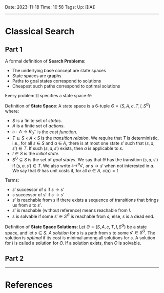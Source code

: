 Date: 2023-11-18
Time: 10:58
Tags:
Up: [[IA]]

---
# Classical Search

## Part 1

A formal definition of **Search Problems**:
- The underlying base concept are state spaces
- State spaces are graphs
- Paths to goal states correspond to solutions
- Cheapest such paths correspond to optimal solutions

Every problem $\prod$ specifies a state space $\Theta$: 

Definition of **State Space**:
A state space is a 6-tuple $\Theta = (S, A, c, T, I, S^G)$ where: 
- $S$ is a finite set of *states*. 
- $A$ is a finite set of *actions*. 
- $c : A → R_0^+$ is the *cost function*. 
- $T \subseteq S × A × S$ is the *transition relation*. We require that $T$ is deterministic, i.e., for all $s$ ∈ $S$ and $a$ ∈ $A$, there is at most one state $s'$ such that $(s, a, s') \in T$. If such $(s, a, s')$ exists, then $a$ is applicable to $s$. 
- $I \in S$ is the *initial state*. 
- $S^G \subseteq S$ is the set of *goal states*. 
We say that $\Theta$ has the transition $(s, a, s')$ if $(s, a, s') \in T$. We also write  $s \rightarrow^a s'$, or $s \rightarrow s'$ when not interested in $a$. We say that $\Theta$ has unit costs if, for all $a \in A$, $c(a) = 1$.

Terms:
- $s'$ successor of $s$ if $s \rightarrow s'$
- $s$ successor of $s'$ if $s \rightarrow s'$
- $s'$ is reachable from $s$ if there exists a sequence of transitions that brings us from $s$ to $s'$.
- $s'$ is reachable (without reference) means reachable from $I$.
- $s$ is solvable if some $s' \in S^G$ is reachable from $s$; else, $s$ is a dead end.

Definition of **State Space Solutions**:
Let $\Theta = (S, A, c, T, I, S^G)$ be a state space, and let $s \in S$. $A$ *solution* for $s$ is a path from $s$ to some $s' \in S^G$. The solution is *optimal* if its cost is minimal among all solutions for $s$. A solution for $I$ is called a solution for $\Theta$. If a solution exists, then $\Theta$ is solvable.


## Part 2

---
# References
